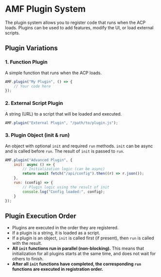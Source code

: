 # AMF Plugin System

The plugin system allows you to register code that runs when the ACP loads. Plugins can be used to add features, modify the UI, or load external scripts.

## Plugin Variations

### 1. Function Plugin

A simple function that runs when the ACP loads.

```js
AMF.plugin("My Plugin", () => {
	// Your code here
});
```

### 2. External Script Plugin

A string (URL) to a script that will be loaded and executed.

```js
AMF.plugin("External Plugin", "/path/to/plugin.js");
```

### 3. Plugin Object (init & run)

An object with optional `init` and required `run` methods. `init` can be async and is called before `run`. The result of `init` is passed to `run`.

```js
AMF.plugin("Advanced Plugin", {
	init: async () => {
		// Initialization logic (can be async)
		return await fetch("/api/config").then((r) => r.json());
	},
	run: (config) => {
		// Plugin logic using the result of init
		console.log("Config loaded:", config);
	}
});
```

## Plugin Execution Order

-   Plugins are executed in the order they are registered.
-   If a plugin is a string, it is loaded as a script.
-   If a plugin is an object, `init` is called first (if present), then `run` is called with the result.
-   **All `init` functions run in parallel (non-blocking).** This means that initialization for all plugins starts at the same time, and does not wait for others to finish.
-   **After all `init` functions have completed, the corresponding `run` functions are executed in registration order.**
